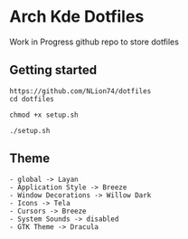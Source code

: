 # Arch Kde Dotfiles

Work in Progress github repo to store dotfiles

## Getting started

```
https://github.com/NLion74/dotfiles
cd dotfiles

chmod +x setup.sh

./setup.sh
```

## Theme

    - global -> Layan
    - Application Style -> Breeze
    - Window Decorations -> Willow Dark
    - Icons -> Tela
    - Cursors -> Breeze
    - System Sounds -> disabled
    - GTK Theme -> Dracula
